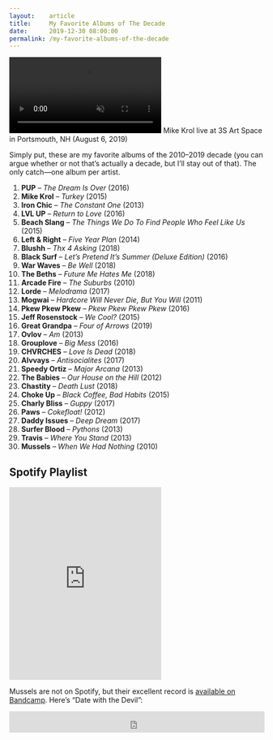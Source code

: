 ```yaml
---
layout:    article
title:     My Favorite Albums of The Decade
date:      2019-12-30 08:00:00
permalink: /my-favorite-albums-of-the-decade
---
```


<div class="banner-image">
<video id="video-1230296" playsinline="" muted="" autoplay="" loop="" data-silent="true" class="med-8x6" src="/assets/krol.mp4">
</video>
<span class="caption">Mike Krol live at 3S Art Space in Portsmouth, NH (August 6, 2019)</span>
</div>

Simply put, these are my favorite albums of the 2010–2019 decade (you can argue whether or not that’s actually a decade, but I’ll stay out of that). The only catch—one album per artist.

1. **PUP** – *The Dream Is Over* (2016)
1. **Mike Krol** – *Turkey* (2015)
1. **Iron Chic** – *The Constant One* (2013)
1. **LVL UP** – *Return to Love* (2016)
1. **Beach Slang** – *The Things We Do To Find People Who Feel Like Us* (2015)
1. **Left & Right** – *Five Year Plan* (2014)
1. **Blushh** – *Thx 4 Asking* (2018)
1. **Black Surf** – *Let’s Pretend It’s Summer (Deluxe Edition)* (2016)
1. **War Waves** – *Be Well* (2018)
1. **The Beths** – *Future Me Hates Me* (2018)
1. **Arcade Fire** – *The Suburbs* (2010)
1. **Lorde** – *Melodrama* (2017)
1. **Mogwai** – *Hardcore Will Never Die, But You Will* (2011)
1. **Pkew Pkew Pkew** – *Pkew Pkew Pkew Pkew* (2016)
1. **Jeff Rosenstock** – *We Cool?* (2015)
1. **Great Grandpa** – *Four of Arrows* (2019)
1. **Ovlov** – *Am* (2013)
1. **Grouplove** – *Big Mess* (2016)
1. **CHVRCHES** – *Love Is Dead* (2018)
1. **Alvvays** – *Antisocialites* (2017)
1. **Speedy Ortiz** – *Major Arcana* (2013)
1. **The Babies** – *Our House on the Hill* (2012)
1. **Chastity** – *Death Lust* (2018)
1. **Choke Up** – *Black Coffee, Bad Habits* (2015)
1. **Charly Bliss** – *Guppy* (2017)
1. **Paws** – *Cokefloat!* (2012)
1. **Daddy Issues** – *Deep Dream* (2017)
1. **Surfer Blood** – *Pythons* (2013)
1. **Travis** – *Where You Stand* (2013)
1. **Mussels** – *When We Had Nothing* (2010)

## Spotify Playlist

<iframe class="spotify-iframe" src="https://open.spotify.com/embed/playlist/58j9q1nHDi020yd0mQkw2g" width="300" height="380" frameborder="0" allowtransparency="true" allow="encrypted-media"></iframe>

Mussels are not on Spotify, but their excellent record is [available on Bandcamp](https://mussels.bandcamp.com/). Here’s “Date with the Devil”:

<iframe style="border: 0; width: 100%; height: 42px;" src="https://bandcamp.com/EmbeddedPlayer/album=4031050192/size=small/bgcol=ffffff/linkcol=0687f5/track=1747659105/transparent=true/" seamless><a href="http://mussels.bandcamp.com/album/when-we-had-nothing">When We Had Nothing by Mussels</a></iframe>
